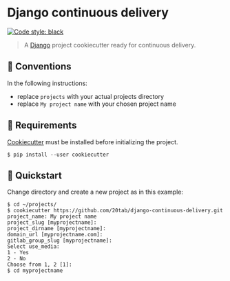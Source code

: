 # Django continuous delivery

[![Code style: black](https://img.shields.io/badge/code%20style-black-000000.svg)](https://github.com/python/black)

> A [Django](https://docs.djangoproject.com) project cookiecutter ready for continuous delivery.

## 📝 Conventions

In the following instructions:

- replace `projects` with your actual projects directory
- replace `My project name` with your chosen project name

## 🧩 Requirements

[Cookiecutter](https://cookiecutter.readthedocs.io) must be installed before initializing the project.

```console
$ pip install --user cookiecutter
```

## 🚀️ Quickstart

Change directory and create a new project as in this example:

```console
$ cd ~/projects/
$ cookiecutter https://github.com/20tab/django-continuous-delivery.git
project_name: My project name
project_slug [myprojectname]:
project_dirname [myprojectname]:
domain_url [myprojectname.com]:
gitlab_group_slug [myprojectname]:
Select use_media:
1 - Yes
2 - No
Choose from 1, 2 [1]:
$ cd myprojectname
```
